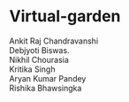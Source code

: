 # Virtual-garden

Ankit Raj Chandravanshi<br>
Debjyoti Biswas.<br>
Nikhil Chourasia<br>
Kritika Singh<br>
Aryan Kumar Pandey<br>
Rishika Bhawsingka
